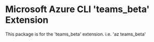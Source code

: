 Microsoft Azure CLI 'teams_beta' Extension
==========================================

This package is for the 'teams_beta' extension.
i.e. 'az teams_beta'
